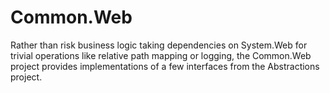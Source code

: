 # Common.Web

Rather than risk business logic taking dependencies on System.Web for trivial operations like relative path mapping or logging, the Common.Web project provides implementations of a few interfaces from the Abstractions project.
